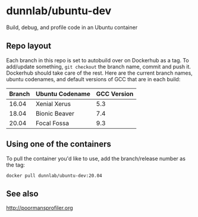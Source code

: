 # dunnlab/ubuntu-dev
Build, debug, and profile code in an Ubuntu container

## Repo layout

Each branch in this repo is set to autobuild over on Dockerhub as a tag. To add/update something, `git checkout` the branch name, commit and push it. Dockerhub should take care of the rest. Here are the current branch names, ubuntu codenames, and default versions of GCC that are in each build:

| Branch | Ubuntu Codename | GCC Version |
|--------|-----------------|-------------|
| 16.04  | Xenial Xerus    | 5.3         |
| 18.04  | Bionic Beaver   | 7.4         |
| 20.04  | Focal Fossa     | 9.3         |

## Using one of the containers

To pull the container you'd like to use, add the branch/release number as the tag:

```
docker pull dunnlab/ubuntu-dev:20.04
```

## See also

http://poormansprofiler.org

